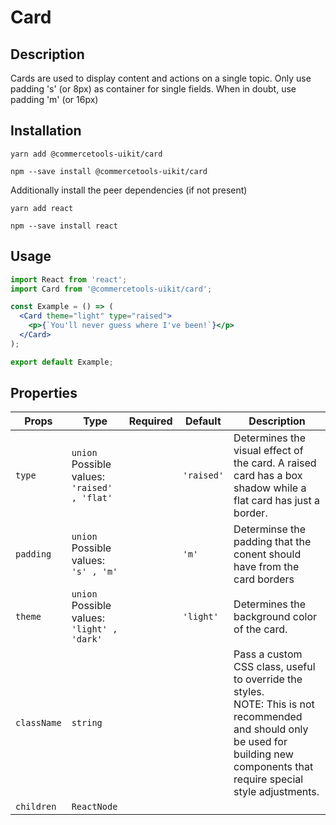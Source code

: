 <!-- THIS IS AN AUTOGENERATED FILE. DO NOT EDIT THIS FILE DIRECTLY. -->
<!-- This file is created by the `yarn generate-readme` script. -->

# Card

## Description

Cards are used to display content and actions on a single topic. Only use padding 's' (or 8px) as container for single fields. When in doubt, use padding 'm' (or 16px)

## Installation

```
yarn add @commercetools-uikit/card
```

```
npm --save install @commercetools-uikit/card
```

Additionally install the peer dependencies (if not present)

```
yarn add react
```

```
npm --save install react
```

## Usage

```jsx
import React from 'react';
import Card from '@commercetools-uikit/card';

const Example = () => (
  <Card theme="light" type="raised">
    <p>{`You'll never guess where I've been!`}</p>
  </Card>
);

export default Example;
```

## Properties

| Props       | Type                                                 | Required | Default    | Description                                                                                                                                                                                        |
| ----------- | ---------------------------------------------------- | :------: | ---------- | -------------------------------------------------------------------------------------------------------------------------------------------------------------------------------------------------- |
| `type`      | `union`<br/>Possible values:<br/>`'raised' , 'flat'` |          | `'raised'` | Determines the visual effect of the card. A raised card has a box shadow while a flat card has just a border.                                                                                      |
| `padding`   | `union`<br/>Possible values:<br/>`'s' , 'm'`         |          | `'m'`      | Determinse the padding that the conent should have from the card borders                                                                                                                           |
| `theme`     | `union`<br/>Possible values:<br/>`'light' , 'dark'`  |          | `'light'`  | Determines the background color of the card.                                                                                                                                                       |
| `className` | `string`                                             |          |            | Pass a custom CSS class, useful to override the styles.&#xA;<br>&#xA;NOTE: This is not recommended and should only be used for building new components&#xA;that require special style adjustments. |
| `children`  | `ReactNode`                                          |          |            |                                                                                                                                                                                                    |
